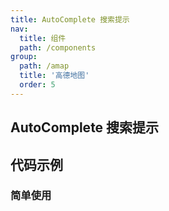 ```yaml
---
title: AutoComplete 搜索提示
nav:
  title: 组件
  path: /components
group:
  path: /amap
  title: '高德地图'
  order: 5
---
```


## AutoComplete 搜索提示

## 代码示例

### 简单使用

<code src="./demo/demo-01.tsx" />
